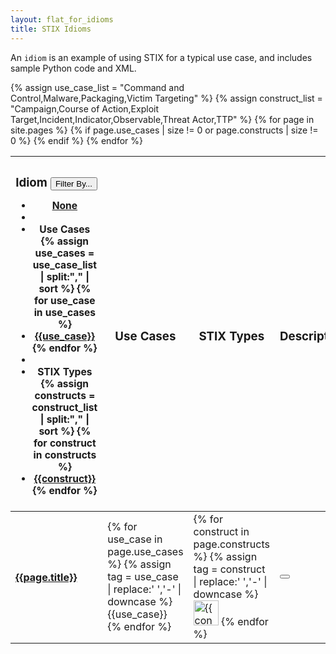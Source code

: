 ```yaml
---
layout: flat_for_idioms
title: STIX Idioms
---
```


<link href="/css/idioms.css" rel="stylesheet"/>


An `idiom` is an example of using STIX for a typical use case, and includes sample Python code and XML.

<div class="row">
  <div class="col-md-12">
    {% assign use_case_list = "Command and Control,Malware,Packaging,Victim Targeting" %}
    {% assign construct_list = "Campaign,Course of Action,Exploit Target,Incident,Indicator,Observable,Threat Actor,TTP" %}
    <table id="idiom-table" class="table table-striped">
      <thead>
        <tr>
          <th>
            <h3>Idiom
              <small class="dropdown">
                <button class="btn btn-info dropdown-toggle" type="button" id="filterMenu" data-toggle="dropdown">
                  Filter By... <span class="caret"></span>
                </button>
                <ul id="tag-filterer" class="dropdown-menu" role="menu" aria-labelledby="filterMenu">
                  <li role="presentation"><a class="tag-filter" role="menuitem" tabindex="-1" href="#">None</a></li>
                  <li role="presentation" class="divider"></li>
                  <li role="presentation" class="dropdown-header">Use Cases</li>
                  {% assign use_cases = use_case_list | split:"," | sort %}
                  {% for use_case in use_cases %}
                    <li role="presentation"><a class="tag-filter" role="menuitem" tabindex="-1" href="#">{{use_case}}</a></li>
                  {% endfor %}
                  <li role="presentation" class="divider"></li>
                  <li role="presentation" class="dropdown-header">STIX Types</li>
                  {% assign constructs = construct_list | split:"," | sort %}
                  {% for construct in constructs %}
                    <li role="presentation"><a class="tag-filter" role="menuitem" tabindex="-1" href="#">{{construct}}</a></li>
                  {% endfor %}
                </ul>
              </small>
            </h3>
          </th>
          <th>
            <h3>Use Cases</h3>
          </th>
          <th>
            <h3>STIX Types</h3>
          </th>
          <th>
            <h3>Description</h3>
          </th>
        </tr>
      </thead>
      <tbody>
        {% for page in site.pages %}
          {% if page.use_cases | size != 0  or page.constructs | size != 0 %}
            <tr>
              <td>
                <h4>
                  <a href='{{page.url | remove: "/index.html"}}'>{{page.title}}</a>
                </h4>
              </td>
              <td>
                <span class="tag-labels-container">
                  {% for use_case in page.use_cases %}
                    {% assign tag = use_case | replace:' ','-' | downcase %}
                    <span data-tag="{{use_case}}" class="label label-{{tag}}">
                      {{use_case}}
                    </span>
                  {% endfor %}
                </span>
              </td>
              <td>
                {% for construct in page.constructs %}
                {% assign tag = construct | replace:' ','-' | downcase %}
                <span class="idiom-construct" data-tag="{{construct}}" data-toggle="tooltip"
                    data-placement="top" title="{{construct}}">
                  <img src="/images/{{construct}}.png" width="40px" alt="{{construct}} Icon" />
                </span>
                {% endfor %}
              </td>
              <td>
                <button class="btn btn-info" data-toggle="popover" data-placement="left" data-trigger="hover" title="{{page.title}}" data-content="{{page.summary | escape}}">
                  <span class="glyphicon glyphicon-question-sign"><span>
                </button>
              </td>
            </tr>
          {% endif %}
        {% endfor %}
      </tbody>
    </table>
  </div>
</div>
